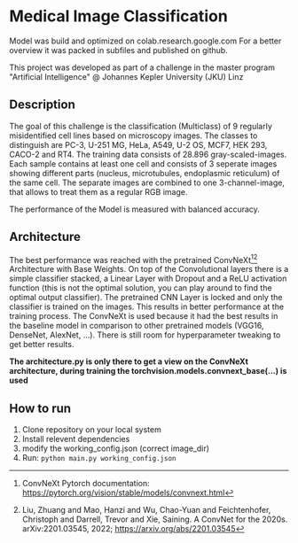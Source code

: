 # Medical Image Classification

Model was build and optimized on colab.research.google.com
For a better overview it was packed in subfiles and published on github.

This project was developed as part of a challenge in the master program "Artificial Intelligence" @ Johannes Kepler University (JKU) Linz


## Description

The goal of this challenge is the classification (Multiclass) of 9 regularly misidentified cell lines based on microscopy images. The classes to distinguish are PC-3, U-251 MG, HeLa, A549, U-2 OS, MCF7, HEK 293, CACO-2 and RT4.
The training data consists of 28.896 gray-scaled-images. Each sample contains at least one cell and consists of 3 seperate images showing different parts (nucleus, microtubules, endoplasmic reticulum) of the same cell. The separate images are combined to one 3-channel-image, that allows to treat them as a regular RGB image.

The performance of the Model is measured with balanced accuracy.

## Architecture

The best performance was reached with the pretrained ConvNeXt[^1][^2] Architecture with Base Weights. On top of the Convolutional layers there is a simple classifier stacked, a Linear Layer with Dropout and a ReLU activation function (this is not the optimal solution, you can play around to find the optimal output classifier).
The pretrained CNN Layer is locked and only the classifier is trained on the images. This results in better performance at the training process.
The ConvNeXt is used because it had the best results in the baseline model in comparison to other pretrained models (VGG16, DenseNet, AlexNet, ...). There is still room for hyperparameter tweaking to get better results. 

**The architecture.py is only there to get a view on the ConvNeXt architecture, during training the torchvision.models.convnext_base(...) is used**


## How to run

1. Clone repository on your local system
2. Install relevent dependencies
3. modify the working_config.json (correct image_dir)
4. Run: `python main.py working_config.json`

[^1]: ConvNeXt Pytorch documentation: https://pytorch.org/vision/stable/models/convnext.html
[^2]: Liu, Zhuang and Mao, Hanzi and Wu, Chao-Yuan and Feichtenhofer, Christoph and Darrell, Trevor and Xie, Saining. A ConvNet for the 2020s. arXiv:2201.03545, 2022; https://arxiv.org/abs/2201.03545